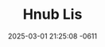 ---
layout: cast
date: 2025-03-01 21:25:08 -0611
categories: actor

# Site Attributes
title: "Hnub Lis"
permalink: "/cast/Hnub_Lis"

# Actor/Actress Attributes
thumbnail: "/cast/Hnub Lis.jpeg"
---